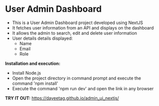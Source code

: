 # User Admin Dashboard

* This is a User Admin Dashboard project developed using NextJS
* It fetches user information from an API and displays on the dashboard
* It allows the admin to search, edit and delete user information
* User details details displayed:
  - Name
  - Email
  - Role
  
**Installation and execution:**

* Install Node.js
* Open the project directory in command prompt and execute the command 'npm install'
* Execute the command 'npm run dev' and open the link in any browser

**TRY IT OUT:** https://dayeetag.github.io/admin_ui_nextjs/
